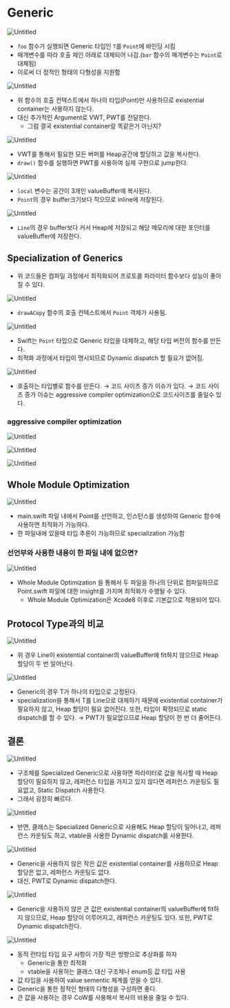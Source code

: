 # Generic

![Untitled](Images/Untitled.png)

- `foo` 함수가 실행되면 Generic 타입인 `T`를 `Point`에 바인딩 시킴
- 매개변수를 따라 호출 체인 아래로 대체되어 나감.(`bar` 함수의 매개변수는 `Point`로 대체됨)
- 이로써 더 정적인 형태의 다형성을 지원함

![Untitled](Images/Untitled%201.png)

- 위 함수의 호출 컨텍스트에서 하나의 타입(Point)만 사용하므로 existential container는 사용하지 않는다.
- 대신 추가적인 Argument로 VWT, PWT를 전달한다.
    - 그럼 결국 existential container랑 똑같은거 아닌지?

![Untitled](Images/Untitled%202.png)

- VWT를 통해서 필요한 모든 버퍼를 Heap공간에 할당하고 값을 복사한다.
- `draw()` 함수를 실행하면 PWT를 사용하여 실제 구현으로 jump한다.

![Untitled](Images/Untitled%203.png)

- `local` 변수는 공간이 3개인 valueBuffer에 복사된다.
- `Point`의 경우 buffer크기보다 작으므로 inline에 저장된다.

![Untitled](Images/Untitled%204.png)

- `Line`의 경우 buffer보다 커서 Heap에 저장되고 해당 메모리에 대한 포인터를 valueBuffer에 저장한다.

## Specialization of Generics

- 위 코드들은 컴파일 과정에서 최적화되어 프로토콜 파라미터 함수보다 성능이 좋아질 수 있다.

![Untitled](Images/Untitled%205.png)

- `drawACopy` 함수의 호출 컨텍스트에서 `Point` 객체가 사용됨.

![Untitled](Images/Untitled%206.png)

- Swift는 `Point` 타입으로 Generic 타입을 대체하고, 해당 타입 버전의 함수를 만든다.
- 최적화 과정에서 타입이 명시되므로 Dynamic dispatch 할 필요가 없어짐.

![Untitled](Images/Untitled%207.png)

- 호출하는 타입별로 함수를 만든다.
→ 코드 사이즈 증가 이슈가 있다.
→ 코드 사이즈 증가 이슈는 aggressive compiler optimization으로 코드사이즈를 줄일수 있다.

### aggressive compiler optimization

![Untitled](Images/Untitled%208.png)

![Untitled](Images/Untitled%209.png)

![Untitled](Images/Untitled%2010.png)

## Whole Module Optimization

![Untitled](Images/Untitled%2011.png)

- main.swift 파일 내에서 Point를 선언하고, 인스턴스를 생성하여 Generic 함수에 사용하면 최적화가 가능하다.
- 한 파일내에 있을때 타입 추론이 가능하므로 specialization 가능함

### 선언부와 사용한 내용이 한 파일 내에 없으면?

![Untitled](Images/Untitled%2012.png)

- Whole Module Optimization 을 통해서 두 파일을 하나의 단위로 컴파일하므로 Point.swift 파일에 대한 insight를 가지며 최적화가 수행될 수 있다.
    - Whole Module Optimization은 Xcode8 이후로 기본값으로 적용되어 있다.

## Protocol Type과의 비교

![Untitled](Images/Untitled%2013.png)

- 위 경우 Line이 existential container의 valueBuffer에 fit하지 않으므로 Heap 할당이 두 번 일어난다.

![Untitled](Images/Untitled%2014.png)

- Generic의 경우 T가 하나의 타입으로 고정된다.
- specialization을 통해서 T를 Line으로 대체하기 때문에 existential container가 필요하지 않고, Heap 할당이 필요 없어진다.
또한, 타입이 확정되므로 static dispatch를 할 수 있다.
→ PWT가 필요없으므로 Heap 할당이 한 번 더 줄어든다.

## 결론

![Untitled](Images/Untitled%2015.png)

- 구조체를 Specialized Generic으로 사용하면 파라미터로 값을 복사할 때 Heap 할당이 필요하지 않고, 레퍼런스 타입을 가지고 있지 않다면 레퍼런스 카운팅도 필요없고, Static Dispatch 사용한다.
- 그래서 굉장히 빠르다.

![Untitled](Images/Untitled%2016.png)

- 반면, 클래스는 Specialized Generic으로 사용해도 Heap 할당이 일어나고, 레퍼런스 카운팅도 하고, vtable을 사용한 Dynamic dispatch를 사용한다.

![Untitled](Images/Untitled%2017.png)

- Generic을 사용하지 않은 작은 값은 existential container를 사용하므로 Heap 할당은 없고, 레퍼런스 카운팅도 없다.
- 대신, PWT로 Dynamic dispatch한다.

![Untitled](Images/Untitled%2018.png)

- Generic을 사용하지 않은 큰 값은 existential container의 valueBuffer에 fit하지 않으므로, Heap 할당이 이루어지고, 레퍼런스 카운팅도 있다. 또한, PWT로 Dynamic dispatch한다.

![Untitled](Images/Untitled%2019.png)

- 동적 런타임 타입 요구 사항이 가장 적은 방향으로 추상화를 하자
    - Generic을 통한 최적화
    - vtable을 사용하는 클래스 대신 구조체나 enum등 값 타입 사용
- 값 타입을 사용하여 value sementic 체계를 얻을 수 있다.
- Generic을 통한 정적인 형태의 다형성을 구성하면 좋다.
- 큰 값을 사용하는 경우 CoW를 사용해서 복사의 비용을 줄일 수 있다.
